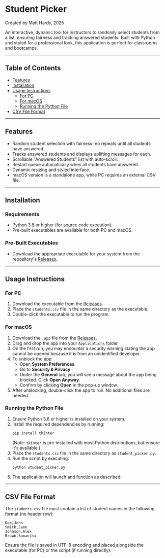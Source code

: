 # Student Picker
Created by Matt Hardy, 2025

An interactive, dynamic tool for instructors to randomly select students from a list, ensuring fairness and tracking answered students. Built with Python and styled for a professional look, this application is perfect for classrooms and bootcamps.

---

## Table of Contents

- [Features](#features)
- [Installation](#installation)
- [Usage Instructions](#usage-instructions)
  - [For PC](#for-pc)
  - [For macOS](#for-macos)
  - [Running the Python File](#running-the-python-file)
- [CSV File Format](#csv-file-format)

---

## Features

- Random student selection with fairness: no repeats until all students have answered.
- Tracks answered students and displays uplifting messages for each.
- Scrollable "Answered Students" list with auto-scroll.
- Restart queue automatically when all students have answered.
- Dynamic resizing and styled interface.
- macOS version is a standalone app, while PC requires an external CSV file.

---

## Installation

### Requirements
- Python 3.8 or higher (for source code execution).
- Pre-built executables are available for both PC and macOS.

### Pre-Built Executables
- Download the appropriate executable for your system from the repository's [Releases](https://github.com/ZeroDarkHardy/Student-Picker/releases).

---

## Usage Instructions

### For PC
1. Download the executable from the [Releases](https://github.com/ZeroDarkHardy/Student-Picker/releases).
2. Place the `students.csv` file in the same directory as the executable.
3. Double-click the executable to run the program.

### For macOS
1. Download the `.app` file from the [Releases](https://github.com/ZeroDarkHardy/Student-Picker/releases).
2. Drag and drop the app into your `Applications` folder.
3. On the first run, you may encounter a security warning stating the app cannot be opened because it is from an unidentified developer.
4. To unblock the app:
   - Open **System Preferences**.
   - Go to **Security & Privacy**.
   - Under the **General** tab, you will see a message about the app being blocked. Click **Open Anyway**.
   - Confirm by clicking **Open** in the pop-up window.
5. After unblocking, double-click the app to run. No additional files are needed.

### Running the Python File
1. Ensure Python 3.8 or higher is installed on your system.
2. Install the required dependencies by running:
   ```bash
   pip install tkinter
   ```
   (Note: `tkinter` is pre-installed with most Python distributions, but ensure it's available.)
3. Place the `students.csv` file in the same directory as `student_picker.py`.
4. Run the script by executing:
   ```bash
   python student_picker.py
   ```
5. The application will launch and function as described.

---

## CSV File Format

The `students.csv` file must contain a list of student names in the following format (no header row):

```
Doe,John
Smith,Jane
Johnson,Alex
Brown,Samantha
```

Ensure the file is saved in UTF-8 encoding and placed alongside the executable (for PC) or the script (if running directly).

